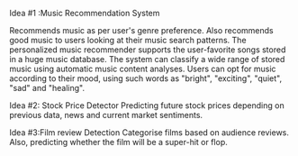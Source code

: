 Idea #1 :Music Recommendation System


Recommends music as per user's genre preference. Also recommends good music to users looking at their music search patterns. The personalized music recommender supports the user-favorite songs stored in a huge music database. The system can classify a wide range of stored music using automatic music content analyses. Users can opt for music according to their mood, using such words as "bright", "exciting", "quiet", "sad" and "healing".


Idea #2: Stock Price Detector
Predicting future stock prices depending on previous data, news and current market sentiments.


Idea #3:Film review Detection
Categorise films based on audience reviews. Also, predicting whether the film will be a super-hit or flop.


